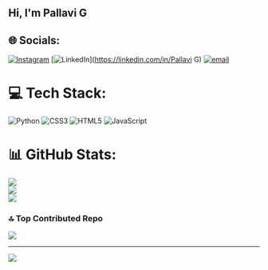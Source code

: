 ## Hi, I'm Pallavi G
## 🌐 Socials:
[![Instagram](https://img.shields.io/badge/Instagram-%23E4405F.svg?logo=Instagram&logoColor=white)](https://instagram.com/pallavigopal80) [![LinkedIn](https://img.shields.io/badge/LinkedIn-%230077B5.svg?logo=linkedin&logoColor=white)](https://linkedin.com/in/Pallavi G) [![email](https://img.shields.io/badge/Email-D14836?logo=gmail&logoColor=white)](mailto:topallavigowda@gmail.com) 

# 💻 Tech Stack:
![Python](https://img.shields.io/badge/python-3670A0?style=flat&logo=python&logoColor=ffdd54) ![CSS3](https://img.shields.io/badge/css3-%231572B6.svg?style=flat&logo=css3&logoColor=white) ![HTML5](https://img.shields.io/badge/html5-%23E34F26.svg?style=flat&logo=html5&logoColor=white) ![JavaScript](https://img.shields.io/badge/javascript-%23323330.svg?style=flat&logo=javascript&logoColor=%23F7DF1E)
# 📊 GitHub Stats:
![](https://github-readme-stats.vercel.app/api?username=pallavi780&theme=dark&hide_border=false&include_all_commits=true&count_private=true)<br/>
![](https://nirzak-streak-stats.vercel.app/?user=pallavi780&theme=dark&hide_border=false)<br/>
![](https://github-readme-stats.vercel.app/api/top-langs/?username=pallavi780&theme=dark&hide_border=false&include_all_commits=true&count_private=true&layout=compact)

### 🔝 Top Contributed Repo
![](https://github-contributor-stats.vercel.app/api?username=pallavi780&limit=5&theme=dark&combine_all_yearly_contributions=true)

---
[![](https://visitcount.itsvg.in/api?id=pallavi780&icon=0&color=0)](https://visitcount.itsvg.in)


<!--
**Pallavi780/pallavi780** is a ✨ _special_ ✨ repository because its `README.md` (this file) appears on your GitHub profile.

Here are some ideas to get you started:

- 🔭 I’m currently working on ...
- 🌱 I’m currently learning ...
- 👯 I’m looking to collaborate on ...
- 🤔 I’m looking for help with ...
- 💬 Ask me about ...
- 📫 How to reach me: ...
- 😄 Pronouns: ...
- ⚡ Fun fact: ...
-->
